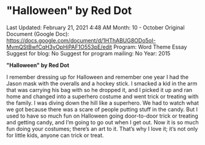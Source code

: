 # "Halloween" by Red Dot

Last Updated: February 21, 2021 4:48 AM
Month: 10 - October
Original Document (Google Doc): https://docs.google.com/document/d/1HThABUG8ODo5oI-MvmQStBwfCqH3yOpHiPAF1O553pE/edit
Program: Word Theme Essay
Suggest for blog: No
Suggest for program mailing: No
Year: 2015

**"Halloween" by Red Dot**

I remember dressing up for Halloween and remember one year I had the Jason mask with the overalls and a hockey stick. I smacked a kid in the arm that was carrying his bag with so he dropped it, and I picked it up and ran home and changed into a superhero costume and went trick or treating with the family. I was diving down the hill like a superhero. We had to watch what we got because there was a scare of people putting stuff in the candy. But I used to have so much fun on Halloween going door-to-door trick or treating and getting candy, and I’m going to go out when I get out. Now it is so much fun doing your costumes; there’s an art to it. That’s why I love it; it’s not only for little kids, anyone can trick or treat.